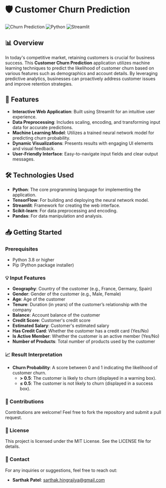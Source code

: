 # 🛡️ Customer Churn Prediction

![Churn Prediction](https://img.shields.io/badge/Churn%20Prediction-Model-blue.svg) 
![Python](https://img.shields.io/badge/Python-3.8%2B-green.svg) 
![Streamlit](https://img.shields.io/badge/Streamlit-v1.0%2B-orange.svg)

## 📊 Overview

In today's competitive market, retaining customers is crucial for business success. This **Customer Churn Prediction** application utilizes machine learning techniques to predict the likelihood of customer churn based on various features such as demographics and account details. By leveraging predictive analytics, businesses can proactively address customer issues and improve retention strategies.

## 🚀 Features

- **Interactive Web Application**: Built using Streamlit for an intuitive user experience.
- **Data Preprocessing**: Includes scaling, encoding, and transforming input data for accurate predictions.
- **Machine Learning Model**: Utilizes a trained neural network model for predicting churn probability.
- **Dynamic Visualizations**: Presents results with engaging UI elements and visual feedback.
- **User-Friendly Interface**: Easy-to-navigate input fields and clear output messages.

## 🛠️ Technologies Used

- **Python**: The core programming language for implementing the application.
- **TensorFlow**: For building and deploying the neural network model.
- **Streamlit**: Framework for creating the web interface.
- **Scikit-learn**: For data preprocessing and encoding.
- **Pandas**: For data manipulation and analysis.

## 📥 Getting Started

### Prerequisites

- Python 3.8 or higher
- Pip (Python package installer)

### 💡 Input Features

- **Geography**: Country of the customer (e.g., France, Germany, Spain)
- **Gender**: Gender of the customer (e.g., Male, Female)
- **Age**: Age of the customer
- **Tenure**: Duration (in years) of the customer’s relationship with the company
- **Balance**: Account balance of the customer
- **Credit Score**: Customer's credit score
- **Estimated Salary**: Customer's estimated salary
- **Has Credit Card**: Whether the customer has a credit card (Yes/No)
- **Is Active Member**: Whether the customer is an active member (Yes/No)
- **Number of Products**: Total number of products used by the customer

### 📈 Result Interpretation

- **Churn Probability**: A score between 0 and 1 indicating the likelihood of customer churn.
  - **> 0.5**: The customer is likely to churn (displayed in a warning box).
  - **≤ 0.5**: The customer is not likely to churn (displayed in a success box).

### 🤝 Contributions

Contributions are welcome! Feel free to fork the repository and submit a pull request.

### 📜 License

This project is licensed under the MIT License. See the LICENSE file for details.

### 📧 Contact

For any inquiries or suggestions, feel free to reach out:
- **Sarthak Patel**: [sarthak.hingrajiya@gmail.com](mailto:sarthak.hingrajiya@gmail.com)
